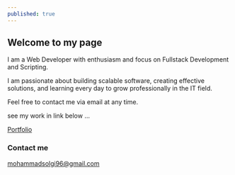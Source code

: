 ```yaml
---
published: true
---
```

## Welcome to my page

I am a Web Developer with enthusiasm and focus on Fullstack  Development and Scripting. 

I am passionate about building scalable software, creating effective solutions, and learning every day to grow professionally in the IT field.

Feel free to contact me via email at any time.

see my work in link below ... 

<a href="{{ site.baseurl }}/Portfolio">Portfolio</a>

### Contact me

[mohammadsolgi96@gmail.com](mailto:mohammadsolgi96@gmail.com)
